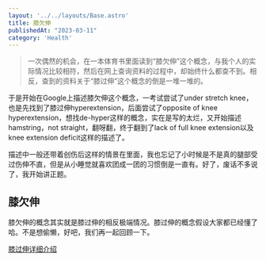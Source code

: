```yaml
---
layout: '../../layouts/Base.astro'
title: 膝欠伸
publishedAt: "2023-03-11"
category: 'Health'
---
```


> 一次偶然的机会，在一本体育书里面读到“膝欠伸”这个概念，与我个人的实际情况比较相符，然后在网上查询资料的过程中，却始终什么都查不到。相反，查到的资料关于“膝过伸”这个概念的倒是一堆一堆的。

于是开始在Google上描述膝欠伸这个概念，一考试尝试了under stretch knee，也是先找到了膝过伸hyperextension，后面尝试了opposite of knee hyperextension，想找de-hyper这样的概念，实在是写的太烂，又开始描述hamstring，not straight，翻呀翻，终于翻到了lack of full knee extension以及knee extension deficit这样的描述了。

描述中一般还带着创伤后这样的情景在里面，我也忘记了小时候是不是真的腿部受过伤伸不直，但是从小睡觉就喜欢团成一团的习惯倒是一直有。好了，废话不多说了，我开始讲正题。

## 膝欠伸

膝欠伸的概念其实就是膝过伸的相反极端情况。膝过伸的概念假设大家都已经懂了哈。不是想偷懒，好吧，我们再一起回顾一下。

[膝过伸详细介绍](https://www.healthline.com/health/fitness-exercise/hyperextended-knee#:~:text=Hyperextension%20of%20the%20knee%2C%20also,back%20of%20the%20knee%20joint.)